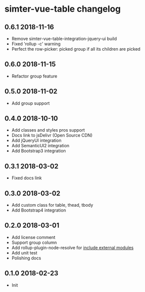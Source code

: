 # simter-vue-table changelog

## 0.6.1 2018-11-16

- Remove simter-vue-table-integration-jquery-ui build
- Fixed 'rollup -c' warning
- Perfect the row-picker: picked group if all its children are picked

## 0.6.0 2018-11-15

- Refactor group feature

## 0.5.0 2018-11-02

- Add group support

## 0.4.0 2018-10-10

- Add classes and styles pros support
- Docs link to jsDelivr (Open Source CDN)
- Add jQueryUI integration
- Add SemanticUI2 integration
- Add Bootstrap3 integration

## 0.3.1 2018-03-02

- Fixed docs link


## 0.3.0 2018-03-02

- Add custom class for table, thead, tbody
- Add Bootstrap4 integration

## 0.2.0 2018-03-01

- Add license comment
- Support group column
- Add rollup-plugin-node-resolve for [include external modules](https://github.com/rollup/rollup/wiki/Troubleshooting#treating-module-as-external-dependency)
- Add unit test
- Polishing docs

## 0.1.0 2018-02-23

- Init